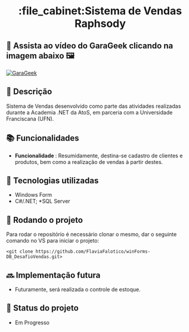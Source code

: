 <h1 align="center">:file_cabinet:Sistema de Vendas Raphsody</h1>

## 🎥 Assista ao vídeo do GaraGeek clicando na imagem abaixo 🖼️

[![GaraGeek](https://lh3.googleusercontent.com/KJ7LG6YewFiZO4szXXC0X76nzgd-USib9KdIMIAKaoExhxVy-g5J11k-jys5Vwf4YmglOFQVuCx9ycm0rKMkhgdUruiyPufDveskBCDRmEKHrdo_uI_NgvajyGIyixGjZ1QXDVX93e1S5NzApKxdt5pIM15VfYhiG8tWNvqtpAIIAGmHQeuTdvNvdU0NCZ70mfIECJw6Kx067hwlcjneQLCo3p7BgpCq-Q6dSga0pr6HRnc9_VXgeXAA0eKhZtigTY9aw44yw1-qoaf0dy8uBk40baNlS6TLjpXlDQeNFIT-QBvhDariq_zDHbKh_S7sb3QgqJ-6k-s_TLBTAaqEBg0qeIJ2NvULP6M8JxdRcd-P4KXMqakYEBqcq33PWRg_KzraAjs8cNVqqZknZ_XBHUewspf2NiqBDOChc_NTAhysSuuw0BQnXA4Rf4_PyRQ3UAysNZAM55nfTTtL5Ha1w_B5XXbNvluxWzm-EdDUJFhBF8MkTeJGA-qS2NRDOznBhKByjE-aiChYxB3e0uxlxfjfgjYROC4Qzes7vUbo49gJnYfnXvVkXcyrqv3N674X1DacE3PORrQvHQ4lir-2UTQkBr_pdanZ_ybm_FGDgOhmO9IMeQFvCHTuQ9IWOdxf74PRViXJTMrP4nc08YW9sEexlrEbaisT6v5STPsXkdb0xX7_1MLNzIowjQF6rtdc8eWJedkX1dP0wZ_vmqeGMFuOLhYILTV2V0ct_NWl7QQqrnno45g9KoZ_BGts=w805-h537-no?authuser=0)](https://youtu.be/ZELJz10mO_c)

## :memo: Descrição
Sistema de Vendas desenvolvido como parte das atividades realizadas durante a Academia .NET da AtoS, em parceria com a Universidade Franciscana (UFN). 

## :books: Funcionalidades
* <b>Funcionalidade </b>: Resumidamente, destina-se cadastro de clientes e produtos, bem como a realização de vendas à partir destes.  

## :wrench: Tecnologias utilizadas
* Windows Form
* C#/.NET;
*SQL Server

## :rocket: Rodando o projeto
Para rodar o repositório é necessário clonar o mesmo, dar o seguinte comando no VS para iniciar o projeto:
```
<git clone https://github.com/FlaviaFalotico/winForms-DB_DesafioVendas.git>
```

## :soon: Implementação futura
* Futuramente, será realizada o controle de estoque.

## :dart: Status do projeto
* Em Progresso
